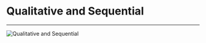 # Qualitative and Sequential

----

![Qualitative and Sequential](http://storm-is-brewing.com/img/bootcamp/qual-seq.gif)

